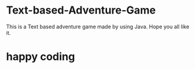 # Text-based-Adventure-Game
This is a Text based adventure game made by using Java.
Hope you all like it.
# happy coding
